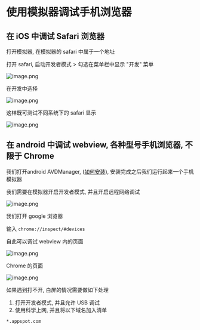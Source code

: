 # 使用模拟器调试手机浏览器

## 在 iOS 中调试 Safari 浏览器

打开模拟器, 在模拟器的 safari 中属于一个地址

打开 safari, 启动开发者模式 > 勾选在菜单栏中显示 "开发" 菜单

![image.png](https://file.wulicode.com/yuque/202301/09/23/4509JM8eQQPi.png)

在开发中选择

![image.png](https://file.wulicode.com/yuque/202301/09/23/5010cohf8dQv.png)

这样既可测试不同系统下的 safari 显示

![image.png](https://file.wulicode.com/yuque/202301/09/23/5010PLsmV7Of.png)

## 在 android 中调试 webview, 各种型号手机浏览器, 不限于 Chrome

我们打开android AVDManager, ([如何安装](./../android/install-sdk-at-mac.md)), 安装完成之后我们运行起来一个手机模拟器

我们需要在模拟器开启开发者模式, 并且开启远程网络调试

![image.png](https://file.wulicode.com/yuque/202301/10/00/2008SJ8jcEMo.png)

我们打开 google 浏览器

输入 `chrome://inspect/#devices`

自此可以调试 webview 内的页面

![image.png](https://file.wulicode.com/yuque/202301/10/00/2509PNbliCxz.png)

Chrome 的页面

![image.png](https://file.wulicode.com/yuque/202301/10/00/2509zxSEpzsK.png)

如果遇到打不开, 白屏的情况需要做如下处理

1. 打开开发者模式, 并且允许 USB 调试
2. 使用科学上网, 并且将以下域名加入清单

```
*.appspot.com
```

